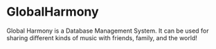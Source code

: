 # GlobalHarmony
Global Harmony is a Database Management System. It can be used for sharing different kinds of music with friends, family, and the world! 
